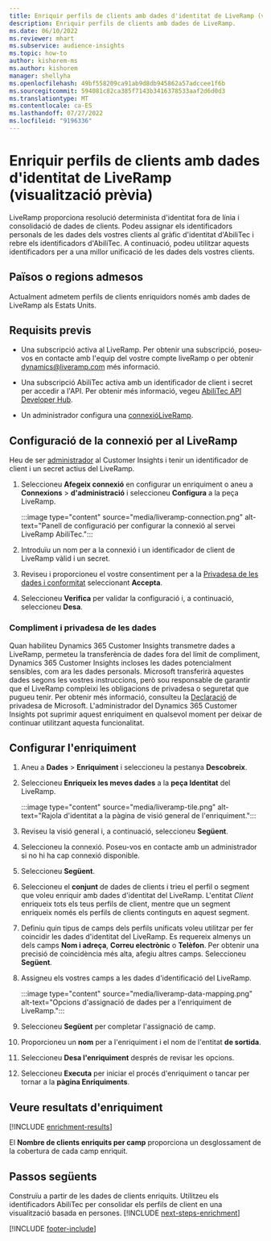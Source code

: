 ```yaml
---
title: Enriquir perfils de clients amb dades d'identitat de LiveRamp (visualització prèvia)
description: Enriquir perfils de clients amb dades de LiveRamp.
ms.date: 06/10/2022
ms.reviewer: mhart
ms.subservice: audience-insights
ms.topic: how-to
author: kishorem-ms
ms.author: kishorem
manager: shellyha
ms.openlocfilehash: 49bf558209ca91ab9d8db945862a57adccee1f6b
ms.sourcegitcommit: 594081c82ca385f7143b3416378533aaf2d6d0d3
ms.translationtype: MT
ms.contentlocale: ca-ES
ms.lasthandoff: 07/27/2022
ms.locfileid: "9196336"
---
```

# <a name="enrich-customer-profiles-with-identity-data-from-liveramp-preview"></a>Enriquir perfils de clients amb dades d'identitat de LiveRamp (visualització prèvia)

LiveRamp proporciona resolució determinista d'identitat fora de línia i consolidació de dades de clients. Podeu assignar els identificadors personals de les dades dels vostres clients al gràfic d'identitat d'AbiliTec i rebre els identificadors d'AbiliTec. A continuació, podeu utilitzar aquests identificadors per a una millor unificació de les dades dels vostres clients.

## <a name="supported-countriesregions"></a>Països o regions admesos

Actualment admetem perfils de clients enriquidors només amb dades de LiveRamp als Estats Units.

## <a name="prerequisites"></a>Requisits previs

- Una subscripció activa al LiveRamp. Per obtenir una subscripció, poseu-vos en contacte amb l'equip del vostre compte liveRamp o per obtenir [dynamics@liveramp.com](mailto:dynamics@liveramp.com) més informació.

- Una subscripció AbiliTec activa amb un identificador de client i secret per accedir a l'API. Per obtenir més informació, vegeu [AbiliTec API Developer Hub](https://developers.liveramp.com/abilitec-api/).

- Un administrador configura una [connexió](connections.md)[LiveRamp](#configure-the-connection-for-liveramp).

## <a name="configure-the-connection-for-liveramp"></a>Configuració de la connexió per al LiveRamp

Heu de ser [administrador](permissions.md#admin) al Customer Insights i tenir un identificador de client i un secret actius del LiveRamp.

1. Seleccioneu **Afegeix connexió** en configurar un enriquiment o aneu a **Connexions** > **d'administració** i seleccioneu **Configura** a la peça LiveRamp.

   :::image type="content" source="media/liveramp-connection.png" alt-text="Panell de configuració per configurar la connexió al servei LiveRamp AbiliTec.":::

1. Introduïu un nom per a la connexió i un identificador de client de LiveRamp vàlid i un secret.

1. Reviseu i proporcioneu el vostre consentiment per a la [Privadesa de les dades i conformitat](#data-privacy-and-compliance) seleccionant **Accepta**.

1. Seleccioneu **Verifica** per validar la configuració i, a continuació, seleccioneu **Desa**.

### <a name="data-privacy-and-compliance"></a>Compliment i privadesa de les dades

Quan habiliteu Dynamics 365 Customer Insights transmetre dades a LiveRamp, permeteu la transferència de dades fora del límit de compliment, Dynamics 365 Customer Insights incloses les dades potencialment sensibles, com ara les dades personals. Microsoft transferirà aquestes dades segons les vostres instruccions, però sou responsable de garantir que el LiveRamp compleixi les obligacions de privadesa o seguretat que pugueu tenir. Per obtenir més informació, consulteu la [Declaració](https://go.microsoft.com/fwlink/?linkid=396732) de privadesa de Microsoft. L'administrador del Dynamics 365 Customer Insights pot suprimir aquest enriquiment en qualsevol moment per deixar de continuar utilitzant aquesta funcionalitat.

## <a name="configure-the-enrichment"></a>Configurar l'enriquiment

1. Aneu a **Dades** > **Enriquiment** i seleccioneu la pestanya **Descobreix**.

1. Seleccioneu **Enriqueix les meves dades** a la **peça Identitat** del LiveRamp.

   :::image type="content" source="media/liveramp-tile.png" alt-text="Rajola d'identitat a la pàgina de visió general de l'enriquiment.":::

1. Reviseu la visió general i, a continuació, seleccioneu **Següent**.

1. Seleccioneu la connexió. Poseu-vos en contacte amb un administrador si no hi ha cap connexió disponible.

1. Seleccioneu **Següent**.

1. Seleccioneu el **conjunt** de dades de clients i trieu el perfil o segment que voleu enriquir amb dades d'identitat del LiveRamp. L'entitat *Client* enriqueix tots els teus perfils de client, mentre que un segment enriqueix només els perfils de clients continguts en aquest segment.

1. Definiu quin tipus de camps dels perfils unificats voleu utilitzar per fer coincidir les dades d'identitat del LiveRamp. Es requereix almenys un dels camps **Nom i adreça**, **Correu electrònic** o **Telèfon**. Per obtenir una precisió de coincidència més alta, afegiu altres camps. Seleccioneu **Següent**.

1. Assigneu els vostres camps a les dades d'identificació del LiveRamp.

   :::image type="content" source="media/liveramp-data-mapping.png" alt-text="Opcions d'assignació de dades per a l'enriquiment de LiveRamp.":::

1. Seleccioneu **Següent** per completar l'assignació de camp.

1. Proporcioneu un **nom** per a l'enriquiment i el nom de l'entitat **de sortida**.

1. Seleccioneu **Desa l'enriquiment** després de revisar les opcions.

1. Seleccioneu **Executa** per iniciar el procés d'enriquiment o tancar per tornar a la **pàgina Enriquiments**.

## <a name="view-enrichment-results"></a>Veure resultats d'enriquiment

[!INCLUDE [enrichment-results](includes/enrichment-results.md)]

El **Nombre de clients enriquits per camp** proporciona un desglossament de la cobertura de cada camp enriquit.

## <a name="next-steps"></a>Passos següents

Construïu a partir de les dades de clients enriquits. Utilitzeu els identificadors AbiliTec per consolidar els perfils de client en una visualització basada en persones.
[!INCLUDE [next-steps-enrichment](includes/next-steps-enrichment.md)]

[!INCLUDE [footer-include](includes/footer-banner.md)]
